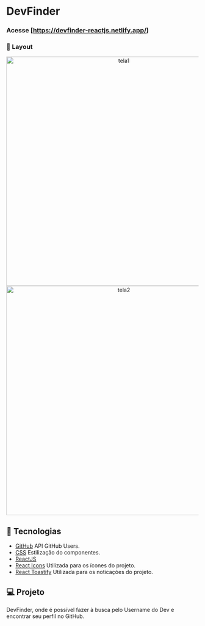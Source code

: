 # DevFinder

### Acesse [https://devfinder-reactjs.netlify.app/)

### 📱 Layout

<p align="center">
<img alt="tela1" src="https://ik.imagekit.io/aowlcgixdo/devfinder/devfinder1_RzaUTMxYo.png?ik-sdk-version=javascript-1.4.3&updatedAt=1660845507778" width="600" >

<img alt="tela2" src="https://ik.imagekit.io/aowlcgixdo/devfinder/devfinder2_s4ikASnF5.png?ik-sdk-version=javascript-1.4.3&updatedAt=1660845507957" width="600" >

## 🚀 Tecnologias

- [GitHub](https://docs.github.com/pt/rest/users) API GitHub Users.
- [CSS](https://developer.mozilla.org/pt-BR/docs/Web/CSS) Estilização do componentes.
- [ReactJS](https://pt-br.reactjs.org/)
- [React Icons](https://react-icons.github.io/react-icons/) Utilizada para os ícones do projeto.
- [React Toastify](https://fkhadra.github.io/react-toastify/introduction) Utilizada para os noticações do projeto.

## 💻 Projeto

DevFinder, onde é possível fazer à busca pelo Username do Dev e encontrar seu perfil no GitHub.
